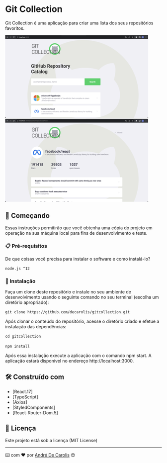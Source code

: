# Git Collection

Git Collection é uma aplicação para criar uma lista dos seus repositórios favoritos.

<img src="./src/assets/tela1.png" width="460">
<img src="./src/assets/tela2.png" width="460">

## 🚀 Começando

Essas instruções permitirão que você obtenha uma cópia do projeto em operação na sua máquina local para fins de desenvolvimento e teste.

### 📋 Pré-requisitos

De que coisas você precisa para instalar o software e como instalá-lo?

```
node.js ^12
```

### 🔧 Instalação

Faça um clone deste repositório e instale no seu ambiente de desenvolvimento usando o seguinte comando no seu terminal (escolha um diretório apropriado):

```
git clone https://github.com/decarolis/gitcollection.git
```

Após clonar o conteúdo do repositório, acesse o diretório criado e efetue a instalação das dependências:

```
cd gitcollection

npm install
```

Após essa instalação execute a aplicação com o comando npm start. A aplicação estará disponível no endereço http://localhost:3000.

## 🛠️ Construído com

* [React.17]
* [TypeScript]
* [Axios]
* [StyledComponents]
* [React-Router-Dom.5]

## 📄 Licença

Este projeto está sob a licença (MIT License)


---
⌨️ com ❤️ por [André De Carolis](https://github.com/decarolis) 😊
